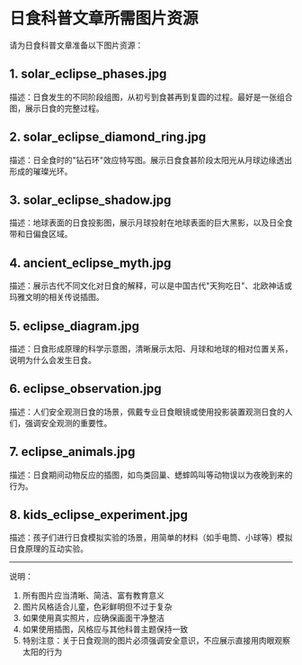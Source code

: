 # 日食科普文章所需图片资源

请为日食科普文章准备以下图片资源：

## 1. solar_eclipse_phases.jpg
描述：日食发生的不同阶段组图，从初亏到食甚再到复圆的过程。最好是一张组合图，展示日食的完整过程。

## 2. solar_eclipse_diamond_ring.jpg
描述：日全食时的"钻石环"效应特写图。展示日食食甚阶段太阳光从月球边缘透出形成的璀璨光环。

## 3. solar_eclipse_shadow.jpg
描述：地球表面的日食投影图，展示月球投射在地球表面的巨大黑影，以及日全食带和日偏食区域。

## 4. ancient_eclipse_myth.jpg
描述：展示古代不同文化对日食的解释，可以是中国古代"天狗吃日"、北欧神话或玛雅文明的相关传说插图。

## 5. eclipse_diagram.jpg
描述：日食形成原理的科学示意图，清晰展示太阳、月球和地球的相对位置关系，说明为什么会发生日食。

## 6. eclipse_observation.jpg
描述：人们安全观测日食的场景，佩戴专业日食眼镜或使用投影装置观测日食的人们，强调安全观测的重要性。

## 7. eclipse_animals.jpg
描述：日食期间动物反应的插图，如鸟类回巢、蟋蟀鸣叫等动物误以为夜晚到来的行为。

## 8. kids_eclipse_experiment.jpg
描述：孩子们进行日食模拟实验的场景，用简单的材料（如手电筒、小球等）模拟日食原理的互动实验。

---

说明：
1. 所有图片应当清晰、简洁、富有教育意义
2. 图片风格适合儿童，色彩鲜明但不过于复杂
3. 如果使用真实照片，应确保画面干净整洁
4. 如果使用插图，风格应与其他科普主题保持一致
5. 特别注意：关于日食观测的图片必须强调安全意识，不应展示直接用肉眼观察太阳的行为 
